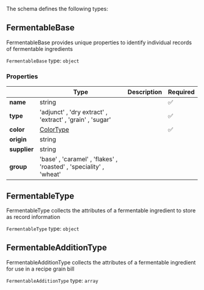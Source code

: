 The schema defines the following types:

## FermentableBase

FermentableBase provides unique properties to identify individual records of fermentable ingredients

`FermentableBase` type: `object`

### Properties

|   |Type|Description|Required|
|---|----|-----------|--------|
| **name** | string|  | :white_check_mark: |
| **type** |  'adjunct'  , 'dry extract'  , 'extract'  , 'grain'  , 'sugar' |  | :white_check_mark: |
| **color** | [ColorType](measureable_units.json.md#colortype)|  | :white_check_mark: |
| **origin** | string|  |  |
| **supplier** | string|  |  |
| **group** |  'base'  , 'caramel'  , 'flakes'  , 'roasted'  , 'speciality'  , 'wheat' |  |  |

## FermentableType

FermentableType collects the attributes of a fermentable ingredient to store as record information

`FermentableType` type: `object`


## FermentableAdditionType

FermentableAdditionType collects the attributes of a fermentable ingredient for use in a recipe grain bill

`FermentableAdditionType` type: `array`


